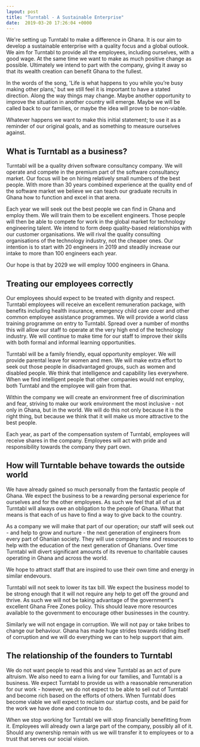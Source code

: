 ```yaml
---
layout: post
title: "Turntabl - A Sustainable Enterprise"
date:  2019-03-20 17:26:04 +0000
---
```


We're setting up Turntabl to make a difference in Ghana. It is our aim to develop a sustainable enterprise with a quality focus and a global outlook. We aim for Turntabl to provide all the employees, including ourselves, with a good wage. At the same time we want to make as much positive change as possible. Ultimately we intend to part with the company, giving it away so that its wealth creation can benefit Ghana to the fullest.

In the words of the song, 'Life is what happens to you while you’re busy making other plans,' but we still feel it is important to have a stated direction. Along the way things may change. Maybe another opportunity to improve the situation in another country will emerge. Maybe we will be called back to our families, or maybe the idea will prove to be non-viable.

Whatever happens we want to make this initial statement; to use it as a reminder of our original goals, and as something to measure ourselves against.

## What is Turntabl as a business?

Turntabl will be a quality driven software consultancy company. We will operate and compete in the premium part of the software consultancy market. Our focus will be on hiring relatively small numbers of the best people. With more than 30 years combined experience at the quality end of the software market we believe we can teach our graduate recruits in Ghana how to function and excel in that arena. 

Each year we will seek out the best people we can find in Ghana and employ them. We will train them to be excellent engineers. Those people will then be able to compete for work in the global market for technology engineering talent. We intend to form deep quality-based relationships with our customer organisations. We will rival the quality consulting organisations of the technology industry, not the cheaper ones. Our intention is to start with 20 engineers in 2019 and steadily increase our intake to more than 100 engineers each year.

Our hope is that by 2029 we will employ 1000 engineers in Ghana.

## Treating our employees correctly

Our employees should expect to be treated with dignity and respect. Turntabl employees will receive an excellent remuneration package, with benefits including health insurance, emergency child care cover and other common employee assistance programmes. We will provide a world class training programme on entry to Turntabl. Spread over a number of months this will allow our staff to operate at the very high end of the technology industry. We will continue to make time for our staff to improve their skills with both formal and informal learning opportunities.

Turntabl will be a family friendly, equal opportunity employer. We will provide parental leave for women and men. We will make extra effort to seek out those people in disadvantaged groups, such as women and disabled people. We think that intelligence and capability lies everywhere. When we find intelligent people that other companies would not employ, both Turntabl and the employee will gain from that.

Within the company we will create an environment free of discrimination and fear, striving to make our work environment the most inclusive - not only in Ghana, but in the world. We will do this not only because it is the right thing, but because we think that it will make us more attractive to the best people.

Each year, as part of the compensation system of Turntabl, employees will receive shares in the company. Employees will act with pride and responsibility towards the company they part own.

## How will Turntable behave towards the outside world

We have already gained so much personally from the fantastic people of Ghana. We expect the business to be a rewarding personal experience for ourselves and for the other employees. As such we feel that all of us at Turntabl will always owe an obligation to the people of Ghana. What that means is that each of us have to find a way to give back to the country.

As a company we will make that part of our operation; our staff will seek out - and help to grow and nurture - the next generation of engineers from every part of Ghanian society. They will use company time and resources to help with the education of the next generation of Ghanians. Over time Turntabl will divert significant amounts of its revenue to charitable causes operating in Ghana and across the world.

We hope to attract staff that are inspired to use their own time and energy in similar endevours. 

Turntabl will not seek to lower its tax bill. We expect the business model to be strong enough that it will not require any help to get off the ground and thrive. As such we will not be taking advantage of the government's excellent Ghana Free Zones policy. This should leave more resources available to the government to encourage other businesses in the country.

Similarly we will not engage in corruption. We will not pay or take bribes to change our behaviour. Ghana has made huge strides towards ridding itself of corruption and we will do everything we can to help support that aim.

## The relationship of the founders to Turntabl

We do not want people to read this and view Turntabl as an act of pure altruism. We also need to earn a living for our families, and Turntabl is a business. We expect Turntabl to provide us with a reasonable remuneration for our work - however, we do not expect to be able to sell out of Turntabl and become rich based on the efforts of others. When Turntabl does become viable we will expect to reclaim our startup costs, and be paid for the work we have done and continue to do.

When we stop working for Turntabl we will stop financially benefitting from it. Employees will already own a large part of the company, possibly all of it. Should any ownership remain with us we will transfer it to employees or to a trust that serves our social vision.